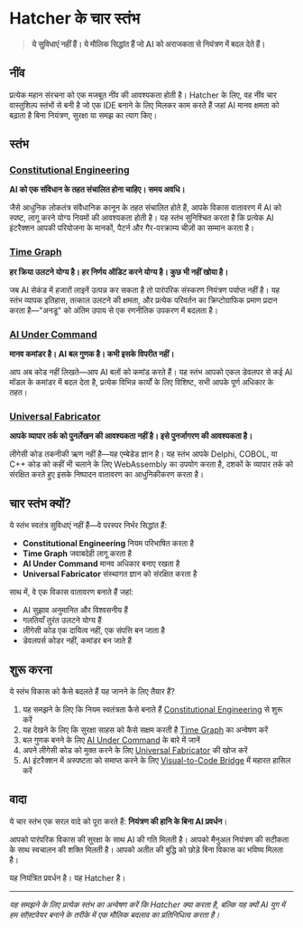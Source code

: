 # Hatcher के चार स्तंभ

> **ये सुविधाएं नहीं हैं। ये मौलिक सिद्धांत हैं जो AI को अराजकता से नियंत्रण में बदल देते हैं।**

## नींव

प्रत्येक महान संरचना को एक मजबूत नींव की आवश्यकता होती है। Hatcher के लिए, वह नींव चार वास्तुशिल्प स्तंभों से बनी है जो एक IDE बनाने के लिए मिलकर काम करते हैं जहां AI मानव क्षमता को बढ़ाता है बिना नियंत्रण, सुरक्षा या समझ का त्याग किए।

## स्तंभ

### <DocIcon type="constitutional" inline /> [Constitutional Engineering](/hi/constitutional-engineering)

**AI को एक संविधान के तहत संचालित होना चाहिए। समय अवधि।**

जैसे आधुनिक लोकतंत्र संवैधानिक कानून के तहत संचालित होते हैं, आपके विकास वातावरण में AI को स्पष्ट, लागू करने योग्य नियमों की आवश्यकता होती है। यह स्तंभ सुनिश्चित करता है कि प्रत्येक AI इंटरैक्शन आपकी परियोजना के मानकों, पैटर्न और गैर-परक्राम्य चीज़ों का सम्मान करता है।

### <DocIcon type="time-graph" inline /> [Time Graph](/hi/pillars-time-graph)

**हर क्रिया उलटने योग्य है। हर निर्णय ऑडिट करने योग्य है। कुछ भी नहीं खोया है।**

जब AI सेकंड में हजारों लाइनें उत्पन्न कर सकता है तो पारंपरिक संस्करण नियंत्रण पर्याप्त नहीं है। यह स्तंभ व्यापक इतिहास, तत्काल उलटने की क्षमता, और प्रत्येक परिवर्तन का क्रिप्टोग्राफिक प्रमाण प्रदान करता है—"अनडू" को अंतिम उपाय से एक रणनीतिक उपकरण में बदलता है।

### <DocIcon type="ai-command" inline /> [AI Under Command](/hi/pillars-ai-under-command)

**मानव कमांडर है। AI बल गुणक है। कभी इसके विपरीत नहीं।**

आप अब कोड नहीं लिखते—आप AI बलों को कमांड करते हैं। यह स्तंभ आपको एकल डेवलपर से कई AI मॉडल के कमांडर में बदल देता है, प्रत्येक विभिन्न कार्यों के लिए विशिष्ट, सभी आपके पूर्ण अधिकार के तहत।

### <DocIcon type="universal-fabricator" inline /> [Universal Fabricator](/hi/pillars-universal-fabricator)

**आपके व्यापार तर्क को पुनर्लेखन की आवश्यकता नहीं है। इसे पुनर्जागरण की आवश्यकता है।**

लीगेसी कोड तकनीकी ऋण नहीं है—यह एम्बेडेड ज्ञान है। यह स्तंभ आपके Delphi, COBOL, या C++ कोड को कहीं भी चलाने के लिए WebAssembly का उपयोग करता है, दशकों के व्यापार तर्क को संरक्षित करते हुए इसके निष्पादन वातावरण का आधुनिकीकरण करता है।

## चार स्तंभ क्यों?

ये स्तंभ स्वतंत्र सुविधाएं नहीं हैं—वे परस्पर निर्भर सिद्धांत हैं:

- **Constitutional Engineering** नियम परिभाषित करता है
- **Time Graph** जवाबदेही लागू करता है
- **AI Under Command** मानव अधिकार बनाए रखता है
- **Universal Fabricator** संस्थागत ज्ञान को संरक्षित करता है

साथ में, वे एक विकास वातावरण बनाते हैं जहां:

- AI सुझाव अनुमानित और विश्वसनीय हैं
- गलतियाँ तुरंत उलटने योग्य हैं
- लीगेसी कोड एक दायित्व नहीं, एक संपत्ति बन जाता है
- डेवलपर्स कोडर नहीं, कमांडर बन जाते हैं

## शुरू करना

ये स्तंभ विकास को कैसे बदलते हैं यह जानने के लिए तैयार हैं?

1. यह समझने के लिए कि नियम स्वतंत्रता कैसे बनाते हैं [Constitutional Engineering](/hi/constitutional-engineering) से शुरू करें
2. यह देखने के लिए कि सुरक्षा साहस को कैसे सक्षम करती है [Time Graph](/hi/pillars-time-graph) का अन्वेषण करें
3. बल गुणक बनने के लिए [AI Under Command](/hi/pillars-ai-under-command) के बारे में जानें
4. अपने लीगेसी कोड को मुक्त करने के लिए [Universal Fabricator](/hi/pillars-universal-fabricator) की खोज करें
5. AI इंटरैक्शन में अस्पष्टता को समाप्त करने के लिए [Visual-to-Code Bridge](/hi/visual-to-code) में महारत हासिल करें

## वादा

ये चार स्तंभ एक सरल वादे को पूरा करते हैं: **नियंत्रण की हानि के बिना AI प्रवर्धन**।

आपको पारंपरिक विकास की सुरक्षा के साथ AI की गति मिलती है। आपको मैनुअल नियंत्रण की सटीकता के साथ स्वचालन की शक्ति मिलती है। आपको अतीत की बुद्धि को छोड़े बिना विकास का भविष्य मिलता है।

यह नियंत्रित प्रवर्धन है। यह Hatcher है।

---

_यह समझने के लिए प्रत्येक स्तंभ का अन्वेषण करें कि Hatcher क्या करता है, बल्कि यह क्यों AI युग में हम सॉफ़्टवेयर बनाने के तरीके में एक मौलिक बदलाव का प्रतिनिधित्व करता है।_

<PageCTA
  title="ठोस नींव पर निर्माण करें"
  subtitle="उन चार स्तंभों में महारत हासिल करें जो AI को अराजकता से नियंत्रण में बदल देते हैं"
  buttonText="पहले स्तंभ का अन्वेषण करें"
  buttonLink="/hi/pillars-constitutional-engineering"
  buttonStyle="secondary"
  footer="मजबूत नींव अनंत संभावनाओं को सक्षम करती है।"
/>
